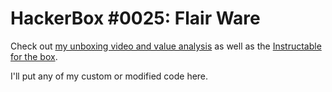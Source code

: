 # HackerBox #0025: Flair Ware

Check out [my unboxing video and value analysis](https://nick.blog/2017/12/03/hackerbox-0025-flair-ware/) as well as the [Instructable for the box](https://www.instructables.com/id/HackerBox-0025-Flair-Ware/).

I'll put any of my custom or modified code here.
